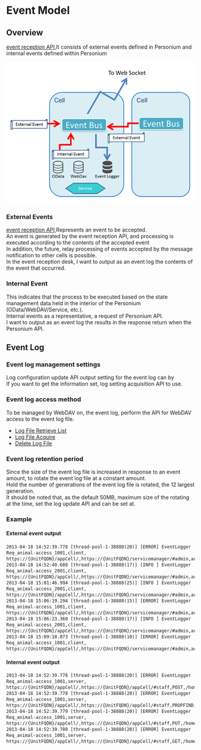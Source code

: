 # Event Model

## Overview

[event reception API,](278_Event_Reception.md)It consists of external events defined in Personium and internal events defined within Personium

![Event Model](image/eventmodel.png "Event Model")

### External Events

[event reception API,](278_Event_Reception.md)Represents an event to be accepted.  
An event is generated by the event reception API, and processing is executed according to the contents of the accepted event  
In addition, the future, relay processing of events accepted by the message notification to other cells is possible.  
In the event reception desk, I want to output as an event log the contents of the event that occurred.

### Internal Event

This indicates that the process to be executed based on the state management data held in the interior of the Personium (OData/WebDAV/Service, etc.).  
Internal events as a representative, a request of Personium API.  
I want to output as an event log the results in the response return when the Personium API.

## Event Log

### Event log management settings

Log configuration update API output setting for the event log can by  
If you want to get the information set, log setting acquisition API to use.

### Event log access method

To be managed by WebDAV on, the event log, perform the API for WebDAV access to the event log file.

* [Log File Retrieve List](284_Retrieve_Log_File_list.md)
* [Log File Acquire](285_Retrieve_Log_File.md)
* [Delete Log File](286_Delete_Log_File.md)

### Event log retention period

Since the size of the event log file is increased in response to an event amount, to rotate the event log file at a constant amount.  
Hold the number of generations of the event log file is rotated, the 12 largest generation.  
It should be noted that, as the default 50MB, maximum size of the rotating at the time, set the log update API and can be set at.

### Example

#### External event output

```
2013-04-18 14:52:39.778 [thread-pool-1-38888(20)] [ERROR] EventLogger Req_animal-access_1001,client,
https://{UnitFQDN}/appCell/,https://{UnitFQDN}/servicemanager/#admin,actionData,/svc/token_keeper,resultData
2013-04-18 14:52:40.688 [thread-pool-1-38888(17)] [INFO ] EventLogger Req_animal-access_2001,client,
https://{UnitFQDN}/appCell/,https://{UnitFQDN}/servicemanager/#admin,action,/svc/token_keeper,result
2013-04-18 15:01:46.994 [thread-pool-1-38888(25)] [INFO ] EventLogger Req_animal-access_2001,client,
https://{UnitFQDN}/appCell/,https://{UnitFQDN}/servicemanager/#admin,action,/svc/token_keeper,result
2013-04-18 15:06:19.294 [thread-pool-1-38888(15)] [ERROR] EventLogger Req_animal-access_1001,client,
https://{UnitFQDN}/appCell/,https://{UnitFQDN}/servicemanager/#admin,actionData,/svc/token_keeper,resultData
2013-04-18 15:06:23.360 [thread-pool-1-38888(17)] [INFO ] EventLogger Req_animal-access_2001,client,
https://{UnitFQDN}/appCell/,https://{UnitFQDN}/servicemanager/#admin,action,/svc/token_keeper,result
2013-04-18 15:09:18.073 [thread-pool-1-38888(10)] [ERROR] EventLogger Req_animal-access_1001,client,
https://{UnitFQDN}/appCell/,https://{UnitFQDN}/servicemanager/#admin,actionData,/svc/token_keeper,resultData
```

#### Internal event output

```
2013-04-18 14:52:39.778 [thread-pool-1-38888(20)] [ERROR] EventLogger Req_animal-access_1001,server,
https://{UnitFQDN}/appCell/,https://{UnitFQDN}/appCell/#staff,POST,/homeClinic/__token,200
2013-04-18 14:52:39.778 [thread-pool-1-38888(20)] [ERROR] EventLogger Req_animal-access_1001,server,
https://{UnitFQDN}/appCell/,https://{UnitFQDN}/appCell/#staff,PROPFIND,/homeClinic/box/col/put_blog,207
2013-04-18 14:52:39.779 [thread-pool-1-38888(20)] [ERROR] EventLogger Req_animal-access_1001,server,
https://{UnitFQDN}/appCell/,https://{UnitFQDN}/appCell/#staff,PUT,/homeClinic/box/col/put_blog,204
2013-04-18 14:52:39.780 [thread-pool-1-38888(20)] [ERROR] EventLogger Req_animal-access_1001,server,
https://{UnitFQDN}/appCell/,https://{UnitFQDN}/appCell/#staff,GET,/homeClinic/box/col/blog_20130418,200
```


